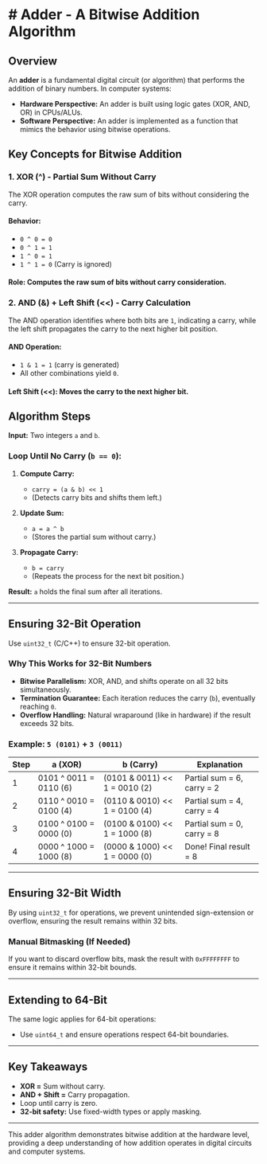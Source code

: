 # # Adder - A Bitwise Addition Algorithm

## Overview

An **adder** is a fundamental digital circuit (or algorithm) that performs the addition of binary numbers. In computer systems:

- **Hardware Perspective:** An adder is built using logic gates (XOR, AND, OR) in CPUs/ALUs.
- **Software Perspective:** An adder is implemented as a function that mimics the behavior using bitwise operations.

## Key Concepts for Bitwise Addition

### 1. XOR (^) - Partial Sum Without Carry
The XOR operation computes the raw sum of bits without considering the carry.

#### Behavior:
- `0 ^ 0 = 0`
- `0 ^ 1 = 1`
- `1 ^ 0 = 1`
- `1 ^ 1 = 0` (Carry is ignored)

#### Role: Computes the raw sum of bits without carry consideration.

### 2. AND (&) + Left Shift (<<) - Carry Calculation
The AND operation identifies where both bits are `1`, indicating a carry, while the left shift propagates the carry to the next higher bit position.

#### AND Operation:
- `1 & 1 = 1` (carry is generated)
- All other combinations yield `0`.

#### Left Shift (<<): Moves the carry to the next higher bit.

## Algorithm Steps

**Input:** Two integers `a` and `b`.

### Loop Until No Carry (`b == 0`):
1. **Compute Carry:**
   - `carry = (a & b) << 1`
   - (Detects carry bits and shifts them left.)

2. **Update Sum:**
   - `a = a ^ b`
   - (Stores the partial sum without carry.)

3. **Propagate Carry:**
   - `b = carry`
   - (Repeats the process for the next bit position.)

**Result:** `a` holds the final sum after all iterations.

---

## Ensuring 32-Bit Operation

Use `uint32_t` (C/C++) to ensure 32-bit operation.

### Why This Works for 32-Bit Numbers

- **Bitwise Parallelism:** XOR, AND, and shifts operate on all 32 bits simultaneously.
- **Termination Guarantee:** Each iteration reduces the carry (`b`), eventually reaching `0`.
- **Overflow Handling:** Natural wraparound (like in hardware) if the result exceeds 32 bits.

### Example: `5 (0101)` + `3 (0011)`

| Step | a (XOR)     | b (Carry) | Explanation                                      |
|------|-------------|-----------|--------------------------------------------------|
| 1    | 0101 ^ 0011 = 0110 (6) | (0101 & 0011) << 1 = 0010 (2) | Partial sum = 6, carry = 2                      |
| 2    | 0110 ^ 0010 = 0100 (4) | (0110 & 0010) << 1 = 0100 (4) | Partial sum = 4, carry = 4                      |
| 3    | 0100 ^ 0100 = 0000 (0) | (0100 & 0100) << 1 = 1000 (8) | Partial sum = 0, carry = 8                      |
| 4    | 0000 ^ 1000 = 1000 (8) | (0000 & 1000) << 1 = 0000 (0) | Done! Final result = 8                          |

---

## Ensuring 32-Bit Width

By using `uint32_t` for operations, we prevent unintended sign-extension or overflow, ensuring the result remains within 32 bits.

### Manual Bitmasking (If Needed)

If you want to discard overflow bits, mask the result with `0xFFFFFFFF` to ensure it remains within 32-bit bounds.

---

## Extending to 64-Bit

The same logic applies for 64-bit operations:

- Use `uint64_t` and ensure operations respect 64-bit boundaries.

---

## Key Takeaways

- **XOR =** Sum without carry.
- **AND + Shift =** Carry propagation.
- Loop until carry is zero.
- **32-bit safety:** Use fixed-width types or apply masking.

---

This adder algorithm demonstrates bitwise addition at the hardware level, providing a deep understanding of how addition operates in digital circuits and computer systems.
